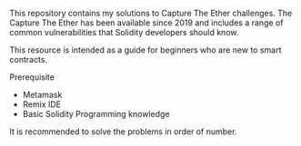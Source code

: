 This repository contains my solutions to Capture The Ether challenges.
The Capture The Ether has been available since 2019 and includes a range of common vulnerabilities that Solidity developers should know.

This resource is intended as a guide for beginners who are new to smart contracts.

Prerequisite
- Metamask
- Remix IDE
- Basic Solidity Programming knowledge
 
It is recommended to solve the problems in order of number.
